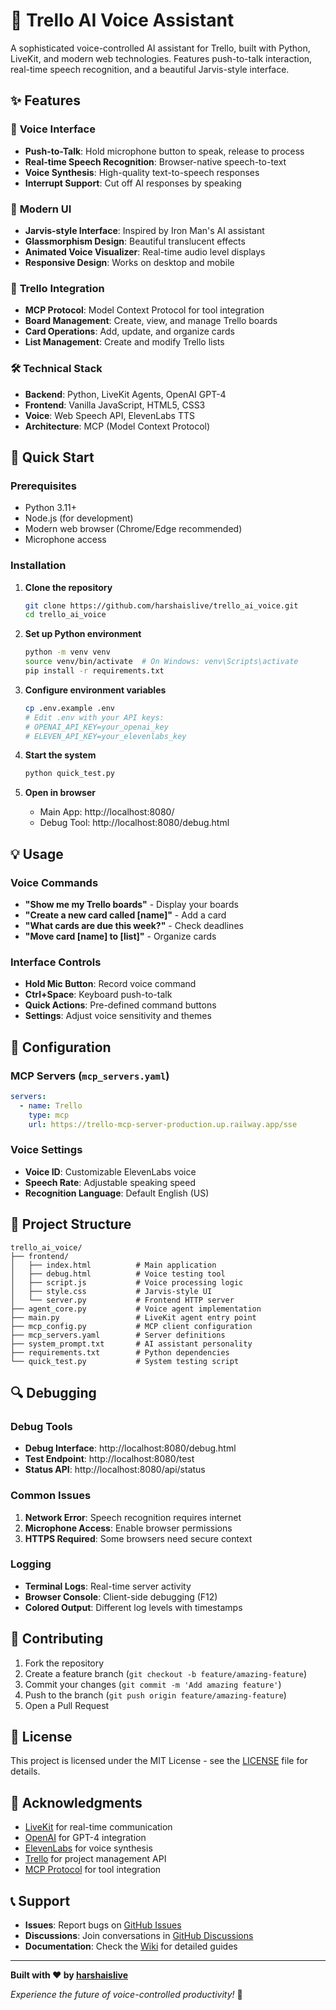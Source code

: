 # 🎤 Trello AI Voice Assistant

A sophisticated voice-controlled AI assistant for Trello, built with Python, LiveKit, and modern web technologies. Features push-to-talk interaction, real-time speech recognition, and a beautiful Jarvis-style interface.

## ✨ Features

### 🎯 **Voice Interface**
- **Push-to-Talk**: Hold microphone button to speak, release to process
- **Real-time Speech Recognition**: Browser-native speech-to-text
- **Voice Synthesis**: High-quality text-to-speech responses
- **Interrupt Support**: Cut off AI responses by speaking

### 🎨 **Modern UI**
- **Jarvis-style Interface**: Inspired by Iron Man's AI assistant
- **Glassmorphism Design**: Beautiful translucent effects
- **Animated Voice Visualizer**: Real-time audio level displays
- **Responsive Design**: Works on desktop and mobile

### 🔗 **Trello Integration**
- **MCP Protocol**: Model Context Protocol for tool integration
- **Board Management**: Create, view, and manage Trello boards
- **Card Operations**: Add, update, and organize cards
- **List Management**: Create and modify Trello lists

### 🛠️ **Technical Stack**
- **Backend**: Python, LiveKit Agents, OpenAI GPT-4
- **Frontend**: Vanilla JavaScript, HTML5, CSS3
- **Voice**: Web Speech API, ElevenLabs TTS
- **Architecture**: MCP (Model Context Protocol)

## 🚀 Quick Start

### Prerequisites
- Python 3.11+
- Node.js (for development)
- Modern web browser (Chrome/Edge recommended)
- Microphone access

### Installation

1. **Clone the repository**
   ```bash
   git clone https://github.com/harshaislive/trello_ai_voice.git
   cd trello_ai_voice
   ```

2. **Set up Python environment**
   ```bash
   python -m venv venv
   source venv/bin/activate  # On Windows: venv\Scripts\activate
   pip install -r requirements.txt
   ```

3. **Configure environment variables**
   ```bash
   cp .env.example .env
   # Edit .env with your API keys:
   # OPENAI_API_KEY=your_openai_key
   # ELEVEN_API_KEY=your_elevenlabs_key
   ```

4. **Start the system**
   ```bash
   python quick_test.py
   ```

5. **Open in browser**
   - Main App: http://localhost:8080/
   - Debug Tool: http://localhost:8080/debug.html

## 💡 Usage

### Voice Commands
- **"Show me my Trello boards"** - Display your boards
- **"Create a new card called [name]"** - Add a card
- **"What cards are due this week?"** - Check deadlines
- **"Move card [name] to [list]"** - Organize cards

### Interface Controls
- **Hold Mic Button**: Record voice command
- **Ctrl+Space**: Keyboard push-to-talk
- **Quick Actions**: Pre-defined command buttons
- **Settings**: Adjust voice sensitivity and themes

## 🔧 Configuration

### MCP Servers (`mcp_servers.yaml`)
```yaml
servers:
  - name: Trello
    type: mcp
    url: https://trello-mcp-server-production.up.railway.app/sse
```

### Voice Settings
- **Voice ID**: Customizable ElevenLabs voice
- **Speech Rate**: Adjustable speaking speed
- **Recognition Language**: Default English (US)

## 📁 Project Structure

```
trello_ai_voice/
├── frontend/
│   ├── index.html          # Main application
│   ├── debug.html          # Voice testing tool
│   ├── script.js           # Voice processing logic
│   ├── style.css           # Jarvis-style UI
│   └── server.py           # Frontend HTTP server
├── agent_core.py           # Voice agent implementation
├── main.py                 # LiveKit agent entry point
├── mcp_config.py           # MCP client configuration
├── mcp_servers.yaml        # Server definitions
├── system_prompt.txt       # AI assistant personality
├── requirements.txt        # Python dependencies
└── quick_test.py           # System testing script
```

## 🔍 Debugging

### Debug Tools
- **Debug Interface**: http://localhost:8080/debug.html
- **Test Endpoint**: http://localhost:8080/test
- **Status API**: http://localhost:8080/api/status

### Common Issues
1. **Network Error**: Speech recognition requires internet
2. **Microphone Access**: Enable browser permissions
3. **HTTPS Required**: Some browsers need secure context

### Logging
- **Terminal Logs**: Real-time server activity
- **Browser Console**: Client-side debugging (F12)
- **Colored Output**: Different log levels with timestamps

## 🤝 Contributing

1. Fork the repository
2. Create a feature branch (`git checkout -b feature/amazing-feature`)
3. Commit your changes (`git commit -m 'Add amazing feature'`)
4. Push to the branch (`git push origin feature/amazing-feature`)
5. Open a Pull Request

## 📄 License

This project is licensed under the MIT License - see the [LICENSE](LICENSE) file for details.

## 🙏 Acknowledgments

- [LiveKit](https://livekit.io/) for real-time communication
- [OpenAI](https://openai.com/) for GPT-4 integration
- [ElevenLabs](https://elevenlabs.io/) for voice synthesis
- [Trello](https://trello.com/) for project management API
- [MCP Protocol](https://github.com/modelcontextprotocol) for tool integration

## 📞 Support

- **Issues**: Report bugs on [GitHub Issues](https://github.com/harshaislive/trello_ai_voice/issues)
- **Discussions**: Join conversations in [GitHub Discussions](https://github.com/harshaislive/trello_ai_voice/discussions)
- **Documentation**: Check the [Wiki](https://github.com/harshaislive/trello_ai_voice/wiki) for detailed guides

---

**Built with ❤️ by [harshaislive](https://github.com/harshaislive)**

*Experience the future of voice-controlled productivity!* 🚀
